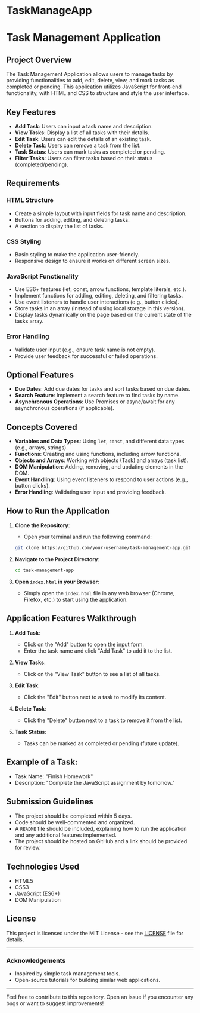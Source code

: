 # TaskManageApp
# Task Management Application

## Project Overview

The Task Management Application allows users to manage tasks by providing functionalities to add, edit, delete, view, and mark tasks as completed or pending. This application utilizes JavaScript for front-end functionality, with HTML and CSS to structure and style the user interface.

## Key Features

- **Add Task**: Users can input a task name and description.
- **View Tasks**: Display a list of all tasks with their details.
- **Edit Task**: Users can edit the details of an existing task.
- **Delete Task**: Users can remove a task from the list.
- **Task Status**: Users can mark tasks as completed or pending.
- **Filter Tasks**: Users can filter tasks based on their status (completed/pending).

## Requirements

### HTML Structure
- Create a simple layout with input fields for task name and description.
- Buttons for adding, editing, and deleting tasks.
- A section to display the list of tasks.

### CSS Styling
- Basic styling to make the application user-friendly.
- Responsive design to ensure it works on different screen sizes.

### JavaScript Functionality
- Use ES6+ features (let, const, arrow functions, template literals, etc.).
- Implement functions for adding, editing, deleting, and filtering tasks.
- Use event listeners to handle user interactions (e.g., button clicks).
- Store tasks in an array (instead of using local storage in this version).
- Display tasks dynamically on the page based on the current state of the tasks array.

### Error Handling
- Validate user input (e.g., ensure task name is not empty).
- Provide user feedback for successful or failed operations.

## Optional Features

- **Due Dates**: Add due dates for tasks and sort tasks based on due dates.
- **Search Feature**: Implement a search feature to find tasks by name.
- **Asynchronous Operations**: Use Promises or async/await for any asynchronous operations (if applicable).

## Concepts Covered

- **Variables and Data Types**: Using `let`, `const`, and different data types (e.g., arrays, strings).
- **Functions**: Creating and using functions, including arrow functions.
- **Objects and Arrays**: Working with objects (Task) and arrays (task list).
- **DOM Manipulation**: Adding, removing, and updating elements in the DOM.
- **Event Handling**: Using event listeners to respond to user actions (e.g., button clicks).
- **Error Handling**: Validating user input and providing feedback.

## How to Run the Application

1. **Clone the Repository**:
    - Open your terminal and run the following command:
    ```bash
    git clone https://github.com/your-username/task-management-app.git
    ```

2. **Navigate to the Project Directory**:
    ```bash
    cd task-management-app
    ```

3. **Open `index.html` in your Browser**:
    - Simply open the `index.html` file in any web browser (Chrome, Firefox, etc.) to start using the application.

## Application Features Walkthrough

1. **Add Task**: 
   - Click on the "Add" button to open the input form.
   - Enter the task name and click "Add Task" to add it to the list.

2. **View Tasks**:
   - Click on the "View Task" button to see a list of all tasks.

3. **Edit Task**:
   - Click the "Edit" button next to a task to modify its content.

4. **Delete Task**:
   - Click the "Delete" button next to a task to remove it from the list.

5. **Task Status**:
   - Tasks can be marked as completed or pending (future update).

## Example of a Task:

- Task Name: "Finish Homework"
- Description: "Complete the JavaScript assignment by tomorrow."

## Submission Guidelines

- The project should be completed within 5 days.
- Code should be well-commented and organized.
- A `README` file should be included, explaining how to run the application and any additional features implemented.
- The project should be hosted on GitHub and a link should be provided for review.

## Technologies Used

- HTML5
- CSS3
- JavaScript (ES6+)
- DOM Manipulation

## License

This project is licensed under the MIT License - see the [LICENSE](LICENSE) file for details.

---

### Acknowledgements

- Inspired by simple task management tools.
- Open-source tutorials for building similar web applications.

---

Feel free to contribute to this repository. Open an issue if you encounter any bugs or want to suggest improvements!

